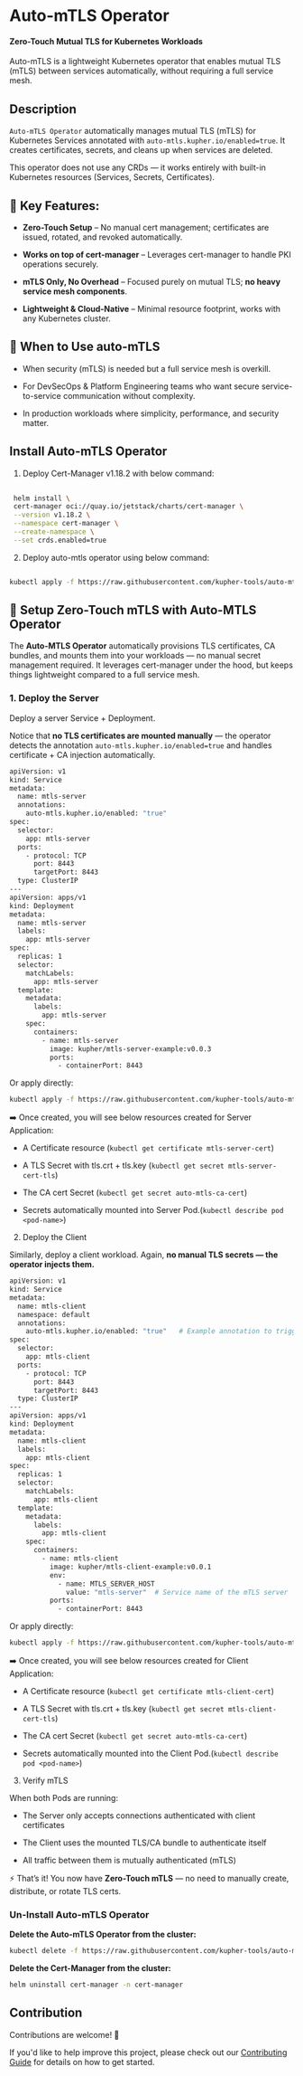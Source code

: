# Auto-mTLS Operator
 #### Zero-Touch Mutual TLS for Kubernetes Workloads
Auto-mTLS is a lightweight Kubernetes operator that enables mutual TLS (mTLS) between services automatically, without requiring a full service mesh.

## Description
`Auto-mTLS Operator` automatically manages mutual TLS (mTLS) for Kubernetes Services annotated with `auto-mtls.kupher.io/enabled=true`. It creates certificates, secrets, and cleans up when services are deleted.

This operator does not use any CRDs — it works entirely with built-in Kubernetes resources (Services, Secrets, Certificates).

## 🔑 Key Features:
- **Zero-Touch Setup** – No manual cert management; certificates are issued, rotated, and revoked automatically.

- **Works on top of cert-manager** – Leverages cert-manager to handle PKI operations securely.

- **mTLS Only, No Overhead** – Focused purely on mutual TLS; **no heavy service mesh components**.

- **Lightweight & Cloud-Native** – Minimal resource footprint, works with any Kubernetes cluster.

## 📌 When to Use auto-mTLS

- When security (mTLS) is needed but a full service mesh is overkill.

- For DevSecOps & Platform Engineering teams who want secure service-to-service communication without complexity.

- In production workloads where simplicity, performance, and security matter.

## Install Auto-mTLS Operator

1. Deploy Cert-Manager v1.18.2 with below command:
 ```sh
   
  helm install \
  cert-manager oci://quay.io/jetstack/charts/cert-manager \
  --version v1.18.2 \
  --namespace cert-manager \
  --create-namespace \
  --set crds.enabled=true
```

2.  Deploy auto-mtls operator using below command:
```sh

kubectl apply -f https://raw.githubusercontent.com/kupher-tools/auto-mtls/refs/heads/main/deploy/auto-mtls-deploy.yaml
```
## 🔐 Setup Zero-Touch mTLS with Auto-MTLS Operator

The **Auto-MTLS Operator** automatically provisions TLS certificates, CA bundles, and mounts them into your workloads — no manual secret management required.
It leverages cert-manager under the hood, but keeps things lightweight compared to a full service mesh.

### 1. Deploy the Server
Deploy a server Service + Deployment.

Notice that **no TLS certificates are mounted manually** — the operator detects the annotation `auto-mtls.kupher.io/enabled=true` and handles certificate + CA injection automatically.

```sh
apiVersion: v1
kind: Service
metadata:
  name: mtls-server
  annotations:
    auto-mtls.kupher.io/enabled: "true"
spec:
  selector:
    app: mtls-server
  ports:
    - protocol: TCP
      port: 8443
      targetPort: 8443
  type: ClusterIP
---
apiVersion: apps/v1
kind: Deployment
metadata:
  name: mtls-server
  labels:
    app: mtls-server
spec:
  replicas: 1
  selector:
    matchLabels:
      app: mtls-server
  template:
    metadata:
      labels:
        app: mtls-server
    spec:
      containers:
        - name: mtls-server
          image: kupher/mtls-server-example:v0.0.3
          ports:
            - containerPort: 8443
```
Or apply directly:

```sh
kubectl apply -f https://raw.githubusercontent.com/kupher-tools/auto-mtls/refs/heads/main/examples/mtls-server/deploy/mtls-server.yaml

```
➡️ Once created, you will see below resources created for Server Application:

- A Certificate resource (`kubectl get certificate mtls-server-cert`)

- A TLS Secret with tls.crt + tls.key (`kubectl get secret mtls-server-cert-tls`)

- The CA cert Secret (`kubectl get secret auto-mtls-ca-cert`)

- Secrets automatically mounted into Server Pod.(`kubectl describe pod <pod-name>`)

2. Deploy the Client

Similarly, deploy a client workload. Again, **no manual TLS secrets — the operator injects them.**

```sh
apiVersion: v1
kind: Service
metadata:
  name: mtls-client
  namespace: default
  annotations:
    auto-mtls.kupher.io/enabled: "true"   # Example annotation to trigger operator
spec:
  selector:
    app: mtls-client
  ports:
    - protocol: TCP
      port: 8443
      targetPort: 8443
  type: ClusterIP
---
apiVersion: apps/v1
kind: Deployment
metadata:
  name: mtls-client
  labels:
    app: mtls-client
spec:
  replicas: 1
  selector:
    matchLabels:
      app: mtls-client
  template:
    metadata:
      labels:
        app: mtls-client
    spec:
      containers:
        - name: mtls-client
          image: kupher/mtls-client-example:v0.0.1
          env:
            - name: MTLS_SERVER_HOST
              value: "mtls-server"  # Service name of the mTLS server
          ports:
            - containerPort: 8443
```
Or apply directly:

```sh
kubectl apply -f https://raw.githubusercontent.com/kupher-tools/auto-mtls/refs/heads/main/examples/mtls-client/deploy/mtls-client.yaml

```

➡️ Once created, you will see below resources created for Client Application:

- A Certificate resource (`kubectl get certificate mtls-client-cert`)

- A TLS Secret with tls.crt + tls.key (`kubectl get secret mtls-client-cert-tls`)

- The CA cert Secret (`kubectl get secret auto-mtls-ca-cert`)

- Secrets automatically mounted into the Client Pod.(`kubectl describe pod <pod-name>`)

3. Verify mTLS

When both Pods are running:

- The Server only accepts connections authenticated with client certificates

- The Client uses the mounted TLS/CA bundle to authenticate itself

- All traffic between them is mutually authenticated (mTLS)

⚡ That’s it! You now have **Zero-Touch mTLS** — no need to manually create, distribute, or rotate TLS certs.


### Un-Install Auto-mTLS Operator
**Delete the Auto-mTLS Operator from the cluster:**

```sh
kubectl delete -f https://raw.githubusercontent.com/kupher-tools/auto-mtls/refs/heads/main/deploy/auto-mtls-deploy.yaml
```

**Delete the Cert-Manager from the cluster:**

```sh
helm uninstall cert-manager -n cert-manager
```



## Contribution

Contributions are welcome! 🎉  

If you'd like to help improve this project, please check out our [Contributing Guide](CONTRIBUTING.md) for details on how to get started. 

